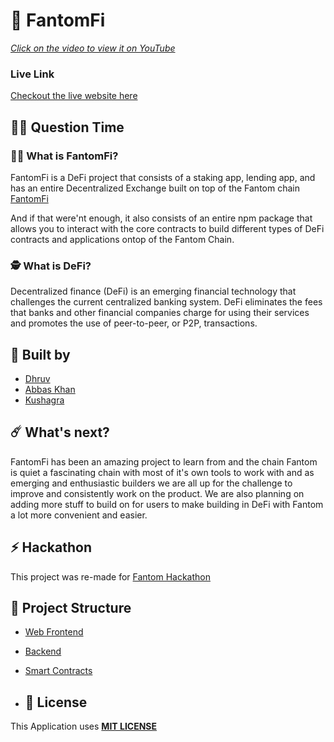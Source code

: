 # 🥳 FantomFi

<!-- https://user-images.githubusercontent.com/76868364/208483536-f404dff3-74e9-407f-b39b-ca5c2242d05a.mov -->

_[Click on the video to view it on YouTube](https://youtu.be/JyWLjRMyYW4)_

### Live Link

[Checkout the live website here](https://fantomfi.vercel.app/)

## 🤷‍♀️ Question Time

### 👨‍🔬 What is FantomFi?

FantomFi is a DeFi project that consists of a staking app, lending app, and has an entire Decentralized Exchange built on top of the Fantom chain [FantomFi](https://fantomfi.vercel.app/)

And if that were'nt enough, it also consists of an entire npm package that allows you to interact with the core contracts to build different types of DeFi contracts and applications ontop of the Fantom Chain.

<!-- - [Click here to checkout the npm package](https://www.npmjs.com/package/xdefi-contracts) -->

<!-- - [Read more about the contracts here in this repository](https://github.com/Dhruv-2003/XDefi-Contracts) -->

### 🕵️ What is DeFi?

Decentralized finance (DeFi) is an emerging financial technology that challenges the current centralized banking system. DeFi eliminates the fees that banks and other financial companies charge for using their services and promotes the use of peer-to-peer, or P2P, transactions.

## 👊 Built by

- [Dhruv](https://github.com/Dhruv-2003)
- [Abbas Khan](https://github.com/Abbas-Khann)
- [Kushagra](https://github.com/kushagrasarathe)

## ☄️ What's next?

FantomFi has been an amazing project to learn from and the chain Fantom is quiet a fascinating chain with most of it's own tools to work with and as emerging and enthusiastic builders we are all up for the challenge to improve and consistently work on the product. We are also planning on adding more stuff to build on for users to make building in DeFi with Fantom a lot more convenient and easier.

## ⚡ Hackathon

This project was re-made for [Fantom Hackathon](https://fantomq12023.devpost.com/)

## 🔩 Project Structure

- [Web Frontend](https://fantomfi.vercel.app/)

- [Backend](https://github.com/Dhruv-2003/SC-DEX-Fantom/tree/main/Backend)

- [Smart Contracts](https://github.com/kushagrasarathe/FantomFi/tree/main/Contracts)

- ## 🚫 License

This Application uses [**MIT LICENSE**](/LICENSE)
